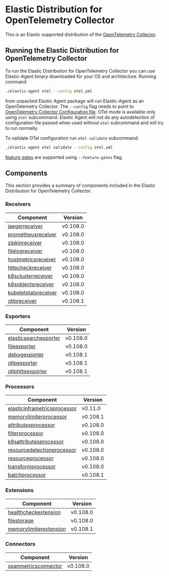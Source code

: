 # Elastic Distribution for OpenTelemetry Collector

This is an Elastic supported distribution of the [OpenTelemetry Collector](https://github.com/open-telemetry/opentelemetry-collector).

## Running the Elastic Distribution for OpenTelemetry Collector

To run the Elastic Distribution for OpenTelemetry Collector you can use Elastic-Agent binary downloaded for your OS and architecture.
Running command

```bash
./elastic-agent otel --config otel.yml
```

from unpacked Elastic Agent package will run Elastic-Agent as an OpenTelemetry Collector. The `--config` flag needs to point to [OpenTelemetry Collector Configuration file](https://opentelemetry.io/docs/collector/configuration/). OTel mode is available only using `otel` subcommand. Elastic Agent will not do any autodetection of configuration file passed when used without `otel` subcommand and will try to run normally.

To validate OTel configuration run `otel validate` subcommand:

```bash
./elastic-agent otel validate --config otel.yml
```

[feature gates](https://github.com/open-telemetry/opentelemetry-collector/blob/main/featuregate/README.md#controlling-gates) are supported using `--feature-gates` flag.

## Components

This section provides a summary of components included in the Elastic Distribution for OpenTelemetry Collector.

### Receivers

| Component | Version |
|---|---|
| [jaegerreceiver](https://github.com/open-telemetry/opentelemetry-collector-contrib/blob/receiver/jaegerreceiver/v0.108.0/receiver/jaegerreceiver/README.md) | v0.108.0 |
| [prometheusreceiver](https://github.com/open-telemetry/opentelemetry-collector-contrib/blob/receiver/prometheusreceiver/v0.108.0/receiver/prometheusreceiver/README.md) | v0.108.0 |
| [zipkinreceiver](https://github.com/open-telemetry/opentelemetry-collector-contrib/blob/receiver/zipkinreceiver/v0.108.0/receiver/zipkinreceiver/README.md) | v0.108.0 |
| [filelogreceiver](https://github.com/open-telemetry/opentelemetry-collector-contrib/blob/receiver/filelogreceiver/v0.108.0/receiver/filelogreceiver/README.md) | v0.108.0 |
| [hostmetricsreceiver](https://github.com/open-telemetry/opentelemetry-collector-contrib/blob/receiver/hostmetricsreceiver/v0.108.0/receiver/hostmetricsreceiver/README.md) | v0.108.0 |
| [httpcheckreceiver](https://github.com/open-telemetry/opentelemetry-collector-contrib/blob/receiver/httpcheckreceiver/v0.108.0/receiver/httpcheckreceiver/README.md) | v0.108.0 |
| [k8sclusterreceiver](https://github.com/open-telemetry/opentelemetry-collector-contrib/blob/receiver/k8sclusterreceiver/v0.108.0/receiver/k8sclusterreceiver/README.md) | v0.108.0 |
| [k8sobjectsreceiver](https://github.com/open-telemetry/opentelemetry-collector-contrib/blob/receiver/k8sobjectsreceiver/v0.108.0/receiver/k8sobjectsreceiver/README.md) | v0.108.0 |
| [kubeletstatsreceiver](https://github.com/open-telemetry/opentelemetry-collector-contrib/blob/receiver/kubeletstatsreceiver/v0.108.0/receiver/kubeletstatsreceiver/README.md) | v0.108.0 |
| [otlpreceiver](https://github.com/open-telemetry/opentelemetry-collector/blob/receiver/otlpreceiver/v0.108.1/receiver/otlpreceiver/README.md) | v0.108.1 |

### Exporters

| Component | Version |
|---|---|
| [elasticsearchexporter](https://github.com/open-telemetry/opentelemetry-collector-contrib/blob/exporter/elasticsearchexporter/v0.108.0/exporter/elasticsearchexporter/README.md) | v0.108.0 |
| [fileexporter](https://github.com/open-telemetry/opentelemetry-collector-contrib/blob/exporter/fileexporter/v0.108.0/exporter/fileexporter/README.md) | v0.108.0 |
| [debugexporter](https://github.com/open-telemetry/opentelemetry-collector/blob/exporter/debugexporter/v0.108.1/exporter/debugexporter/README.md) | v0.108.1 |
| [otlpexporter](https://github.com/open-telemetry/opentelemetry-collector/blob/exporter/otlpexporter/v0.108.1/exporter/otlpexporter/README.md) | v0.108.1 |
| [otlphttpexporter](https://github.com/open-telemetry/opentelemetry-collector/blob/exporter/otlphttpexporter/v0.108.1/exporter/otlphttpexporter/README.md) | v0.108.1 |

### Processors

| Component | Version |
|---|---|
| [elasticinframetricsprocessor](https://github.com/elastic/opentelemetry-collector-components/blob/processor/elasticinframetricsprocessor/v0.11.0/processor/elasticinframetricsprocessor/README.md) | v0.11.0 |
| [memorylimiterprocessor](https://github.com/open-telemetry/opentelemetry-collector/blob/processor/memorylimiterprocessor/v0.108.1/processor/memorylimiterprocessor/README.md) | v0.108.1 |
| [attributesprocessor](https://github.com/open-telemetry/opentelemetry-collector-contrib/blob/processor/attributesprocessor/v0.108.0/processor/attributesprocessor/README.md) | v0.108.0 |
| [filterprocessor](https://github.com/open-telemetry/opentelemetry-collector-contrib/blob/processor/filterprocessor/v0.108.0/processor/filterprocessor/README.md) | v0.108.0 |
| [k8sattributesprocessor](https://github.com/open-telemetry/opentelemetry-collector-contrib/blob/processor/k8sattributesprocessor/v0.108.0/processor/k8sattributesprocessor/README.md) | v0.108.0 |
| [resourcedetectionprocessor](https://github.com/open-telemetry/opentelemetry-collector-contrib/blob/processor/resourcedetectionprocessor/v0.108.0/processor/resourcedetectionprocessor/README.md) | v0.108.0 |
| [resourceprocessor](https://github.com/open-telemetry/opentelemetry-collector-contrib/blob/processor/resourceprocessor/v0.108.0/processor/resourceprocessor/README.md) | v0.108.0 |
| [transformprocessor](https://github.com/open-telemetry/opentelemetry-collector-contrib/blob/processor/transformprocessor/v0.108.0/processor/transformprocessor/README.md) | v0.108.0 |
| [batchprocessor](https://github.com/open-telemetry/opentelemetry-collector/blob/processor/batchprocessor/v0.108.1/processor/batchprocessor/README.md) | v0.108.1 |

### Extensions

| Component | Version |
|---|---|
| [healthcheckextension](https://github.com/open-telemetry/opentelemetry-collector-contrib/blob/extension/healthcheckextension/v0.108.0/extension/healthcheckextension/README.md) | v0.108.0 |
| [filestorage](https://github.com/open-telemetry/opentelemetry-collector-contrib/blob/extension/storage/filestorage/v0.108.0/extension/storage/filestorage/README.md) | v0.108.0 |
| [memorylimiterextension](https://github.com/open-telemetry/opentelemetry-collector/blob/extension/memorylimiterextension/v0.108.1/extension/memorylimiterextension/README.md) | v0.108.1 |

### Connectors

| Component | Version |
|---|---|
| [spanmetricsconnector](https://github.com/open-telemetry/opentelemetry-collector-contrib/blob/connector/spanmetricsconnector/v0.108.0/connector/spanmetricsconnector/README.md) | v0.108.0 |
